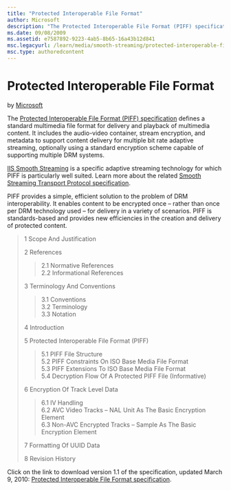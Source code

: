 ```yaml
---
title: "Protected Interoperable File Format"
author: Microsoft
description: "The Protected Interoperable File Format (PIFF) specification defines a standard multimedia file format for delivery and playback of multimedia content. It in..."
ms.date: 09/08/2009
ms.assetid: e7587892-9223-4ab5-8b65-16a43b12d841
msc.legacyurl: /learn/media/smooth-streaming/protected-interoperable-file-format
msc.type: authoredcontent
---
```

Protected Interoperable File Format
====================
by [Microsoft](https://github.com/Microsoft)

The [Protected Interoperable File Format (PIFF) specification](https://go.microsoft.com/?linkid=9682897 "Protected Interoperable File Format") defines a standard multimedia file format for delivery and playback of multimedia content. It includes the audio-video container, stream encryption, and metadata to support content delivery for multiple bit rate adaptive streaming, optionally using a standard encryption scheme capable of supporting multiple DRM systems.

[IIS Smooth Streaming](https://www.iis.net/downloads/microsoft/smooth-streaming "IIS Smooth Streaming") is a specific adaptive streaming technology for which PIFF is particularly well suited. Learn more about the related [Smooth Streaming Transport Protocol specification](smooth-streaming-transport-protocol.md "Smooth Streaming Transport Protocol specificatio").

PIFF provides a simple, efficient solution to the problem of DRM interoperability. It enables content to be encrypted once – rather than once per DRM technology used – for delivery in a variety of scenarios. PIFF is standards-based and provides new efficiencies in the creation and delivery of protected content.

> 1 Scope And Justification
> 
> 2 References
> 
> > 2.1 Normative References  
> > 2.2 Informational References
> 
> 
> 3 Terminology And Conventions
> 
> > 3.1 Conventions  
> > 3.2 Terminology  
> > 3.3 Notation
> 
> 
> 4 Introduction
> 
> 5 Protected Interoperable File Format (PIFF)
> 
> > 5.1 PIFF File Structure  
> > 5.2 PIFF Constraints On ISO Base Media File Format  
> > 5.3 PIFF Extensions To ISO Base Media File Format  
> > 5.4 Decryption Flow Of A Protected PIFF File (Informative)
> 
> 
> 6 Encryption Of Track Level Data
> 
> > 6.1 IV Handling  
> > 6.2 AVC Video Tracks – NAL Unit As The Basic Encryption Element  
> > 6.3 Non-AVC Encrypted Tracks – Sample As The Basic Encryption Element
> 
> 
> 7 Formatting Of UUID Data
> 
> 8 Revision History


Click on the link to download version 1.1 of the specification, updated March 9, 2010: [Protected Interoperable File Format specification](https://go.microsoft.com/?linkid=9682897 "Protected Interoperable File Format").